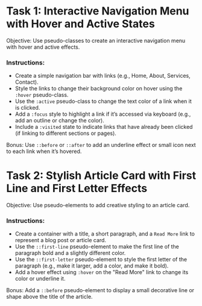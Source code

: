# Task 1: Interactive Navigation Menu with Hover and Active States

Objective: Use pseudo-classes to create an interactive navigation menu with hover and active effects.

### Instructions:

* Create a simple navigation bar with links (e.g., Home, About, Services, Contact).
* Style the links to change their background color on hover using the `:hover` pseudo-class.
* Use the `:active` pseudo-class to change the text color of a link when it is clicked.
* Add a `:focus` style to highlight a link if it’s accessed via keyboard (e.g., add an outline or change the color).
* Include a `:visited` state to indicate links that have already been clicked (if linking to different sections or pages).

Bonus: Use `::before` or `::after` to add an underline effect or small icon next to each link when it’s hovered.

# Task 2: Stylish Article Card with First Line and First Letter Effects
Objective: Use pseudo-elements to add creative styling to an article card.

### Instructions:

* Create a container with a title, a short paragraph, and a `Read More` link to represent a blog post or article card.
* Use the `::first-line` pseudo-element to make the first line of the paragraph bold and a slightly different color.
* Use the `::first-letter` pseudo-element to style the first letter of the paragraph (e.g., make it larger, add a color, and make it bold).
* Add a hover effect using `:hover` on the "Read More" link to change its color or underline it.

Bonus: Add a `::before` pseudo-element to display a small decorative line or shape above the title of the article.